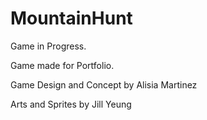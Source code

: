 # MountainHunt
Game in Progress.

Game made for Portfolio.

Game Design and Concept by Alisia Martinez

Arts and Sprites by Jill Yeung
